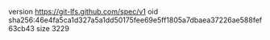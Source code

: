 version https://git-lfs.github.com/spec/v1
oid sha256:46e4fa5ca1d327a5a1dd50175fee69e5ff1805a7dbaea37226ae588fef63cb43
size 3229
